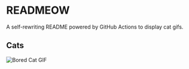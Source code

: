 # READMEOW

A self-rewriting README powered by GitHub Actions to display cat gifs.

## Cats

![Bored Cat GIF](https://media1.giphy.com/media/mlvseq9yvZhba/200.gif?cid=9acd02daomwnp48hi95kpk25elk0wd17mtsnverjxwldib2q&ep=v1_gifs_search&rid=200.gif&ct=g)
